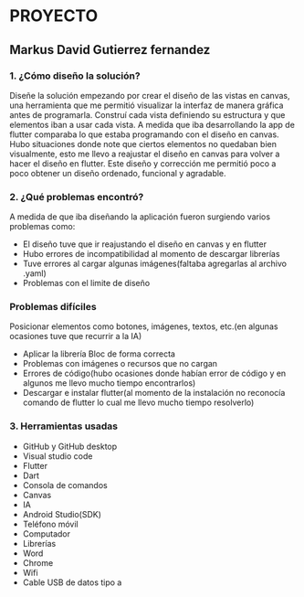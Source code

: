 # PROYECTO

## Markus David Gutierrez fernandez

### 1. ¿Cómo diseño la solución?
Diseñe la solución empezando por crear el diseño de las vistas en canvas,
una herramienta que me permitió visualizar la interfaz de manera gráfica
antes de programarla. Construí cada vista definiendo su estructura y que
elementos iban a usar cada vista. A medida que iba desarrollando la app de
flutter comparaba lo que estaba programando con el diseño en canvas.
Hubo situaciones donde note que ciertos elementos no quedaban bien
visualmente, esto me llevo a reajustar el diseño en canvas para volver a
hacer el diseño en flutter. Este diseño y corrección me permitió poco a
poco obtener un diseño ordenado, funcional y agradable.

### 2. ¿Qué problemas encontró?
A medida de que iba diseñando la aplicación fueron surgiendo varios
problemas como:
- El diseño tuve que ir reajustando el diseño en canvas y en flutter
- Hubo errores de incompatibilidad al momento de descargar librerías
- Tuve errores al cargar algunas imágenes(faltaba agregarlas al archivo
.yaml)
- Problemas con el limite de diseño

###  Problemas difíciles
Posicionar elementos como botones, imágenes, textos, etc.(en algunas
ocasiones tuve que recurrir a la IA)
- Aplicar la librería Bloc de forma correcta
- Problemas con imágenes o recursos que no cargan
- Errores de código(hubo ocasiones donde habían error de código y en
algunos me llevo mucho tiempo encontrarlos)
- Descargar e instalar flutter(al momento de la instalación no reconocía
comando de flutter lo cual me llevo mucho tiempo resolverlo)

### 3. Herramientas usadas
- GitHub y GitHub desktop
- Visual studio code
- Flutter
- Dart
- Consola de comandos
- Canvas
- IA
- Android Studio(SDK)
- Teléfono móvil
- Computador
- Librerías
- Word
- Chrome
- Wifi
- Cable USB de datos tipo a

